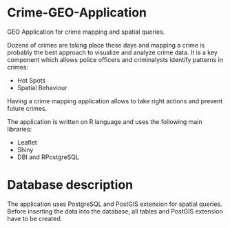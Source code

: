 # Crime-GEO-Application
GEO Application for crime mapping and spatial queries.

Dozens of crimes are taking place these days and  mapping a crime is probably the best approach to visualize and analyze crime data.
It is a key component which allows police officers and criminalysts identify patterns in crimes:
- Hot Spots
- Spatial Behaviour 

Having a crime mapping application allows to take right actions and prevent future crimes.

The application is written on R language and uses the following main libraries:
-	Leaflet 
-	Shiny
-	DBI and RPostgreSQL

# Database description
The application uses PostgreSQL and PostGIS extension for spatial queries. Before inserting the data into the database, all tables and PostGIS extension have to be created.

